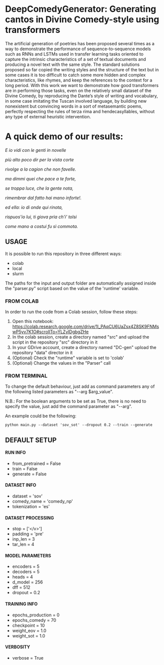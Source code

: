 # DeepComedyGenerator: Generating cantos in Divine Comedy-style using transformers

The artificial generation of poetries has been proposed several times as a way
to demonstrate the performance of sequence-to-sequence models such as RNNs and
LSTMs used in transfer learning tasks oriented to capture the intrinsic characteristics of a
set of textual documents and producing a novel text with the same style. The standard
solutions proposed so far copied the writing styles and the structure of the text but in some
cases it is too difficult to catch some more hidden and complex characteristics, like rhymes,
and keep the references to the context for a long period. With this work we want to
demonstrate how good transformers are in performing those tasks, even on the relatively
small dataset of the Divine Comedy, by reproducing the Dante’s style of writing and
vocabulary, in some case imitating the Tuscan involved language, by building new
nonexistent but convincing words in a sort of metasemantic poems, perfectly respecting the
rules of terza rima and hendecasyllables, without any type of external heuristic
intervention.

# A quick demo of our results:

  
  *E io vidi con le genti in novelle*
  
  *più alto poco dir per la vista corte*
  
  *rivolge a la cagion che non favelle.*

  *ma dimmi quei che pace a te forte,*
  
  *se troppa luce, che la gente nota,*
  
  *rimembrar dal fatto hai mano inforte!.*

  *ed ella: io di onde qui rinota,*
  
  *rispuos'io lui, ti giova prìa ch'i' tolsi*
  
  *come mano a costui fu sì commota.*
  
## USAGE

It is possible to run this repository in three different ways:
 - colab
 - local
 - slurm

The paths for the input and output folder are automatically assigned inside the "parser.py" script
based on the value of the 'runtime' variable.

### FROM COLAB

In order to run the code from a Colab session, follow these steps:

 1. Open this notebook: https://colab.research.google.com/drive/1l_PAqCU6UaZsx4Z8SK9FNMswP5yv7K1O#scrollTo=YLZyIDgbgZHe
 2. In the colab session, create a directory named "src" and upload the script in the repository "src" directory in it
 3. In your GDrive account, create a directory named "DC-gen" upload the repository "data" director in it
 4. (Optional) Check the "runtime" variable is set to 'colab'
 5. (Optional) Change the values in the "Parser" call

### FROM TERMINAL

To change the default behaviour, just add as command parameters
any of the following listed parameters as "--arg $arg_value".

N.B.: For the boolean arguments to be set as True, there is no need to
specify the value, just add the command parameter as "--arg".

An example could be the following:
```
python main.py --dataset 'sov_sot' --dropout 0.2 --train --generate
```

## DEFAULT SETUP
#### RUN INFO
 - from_pretrained   = False
 - train             = False
 - generate          = False
#### DATASET INFO
 - dataset           = 'sov'
 - comedy_name       = 'comedy_np'
 - tokenization      = 'es'
#### DATASET PROCESSING
 - stop              = \['\</v>']
 - padding           = 'pre'
 - inp_len           = 3
 - tar_len           = 4
#### MODEL PARAMETERS
 - encoders          = 5
 - decoders          = 5
 - heads             = 4
 - d_model           = 256
 - dff               = 512
 - dropout           = 0.2
#### TRAINING INFO
 - epochs_production = 0
 - epochs_comedy     = 70
 - checkpoint        = 10
 - weight_eov        = 1.0
 - weight_sot        = 1.0
#### VERBOSITY
 - verbose           = True
